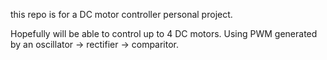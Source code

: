 this repo is for a DC motor controller personal project.

Hopefully will be able to control up to 4 DC motors.
Using PWM generated by an oscillator -> rectifier -> comparitor.


